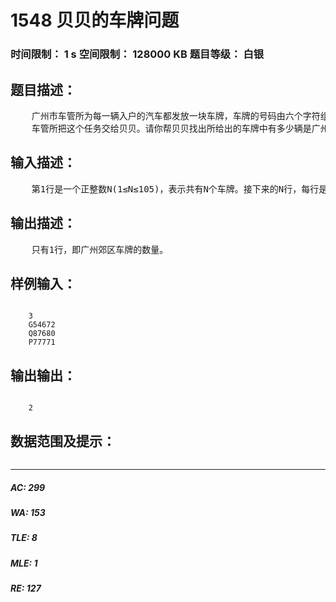 # 1548 贝贝的车牌问题   
### 时间限制： 1 s     空间限制： 128000 KB     题目等级： 白银  
## 题目描述：  

<pre>
    广州市车管所为每一辆入户的汽车都发放一块车牌，车牌的号码由六个字符组成，如A99452、B88888等，这个字符串从左边数起的第一个字符为大写英文字母，如A、B、C等，表示这辆车是属于广州市区内的汽车还是郊区的汽车，后面的五位由数字组成。假定以字母A、B、C、D、E、F、G、R、S、T开头的表示是市区车牌，而以其他字母开头的表示郊区车牌。
    车管所把这个任务交给贝贝。请你帮贝贝找出所给出的车牌中有多少辆是广州郊区的汽车。
</pre>
  
  
## 输入描述：  

<pre>
    第1行是一个正整数N(1≤N≤105)，表示共有N个车牌。接下来的N行，每行是一个车牌号。题目保证给出的车牌不会重复。
</pre>
  
  
## 输出描述：  

<pre>
    只有1行，即广州郊区车牌的数量。
</pre>
  
  
## 样例输入：  

<pre><code>
    3
    G54672
    Q87680
    P77771
</code></pre>
  
  
## 输出输出：  

<pre><code>
    2
</code></pre>
  
  
## 数据范围及提示：  

<pre>
</pre>
  
  
***  

##### AC: 299  
##### WA: 153  
##### TLE: 8  
##### MLE: 1  
##### RE: 127  
